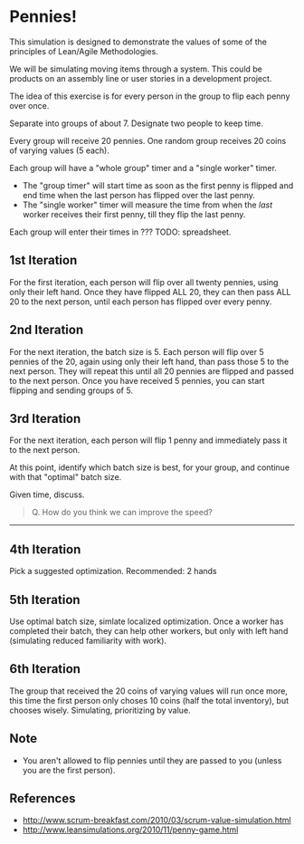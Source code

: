 # Pennies!

This simulation is designed to demonstrate the values of some of the principles of Lean/Agile Methodologies.

We will be simulating moving items through a system.  This could be products on an assembly line or user stories in a development project.

The idea of this exercise is for every person in the group to flip each penny over once.

Separate into groups of about 7. Designate two people to keep time.

Every group will receive 20 pennies.  One random group receives 20 coins of varying values (5 each).

Each group will have a "whole group" timer and a "single worker" timer.
- The "group timer" will start time as soon as the first penny is flipped and end time when the last person has flipped over the last penny.
- The "single worker" timer will measure the time from when the *last* worker receives their first penny, till they flip the last penny.

Each group will enter their times in ??? TODO: spreadsheet.

## 1st Iteration
For the first iteration, each person will flip over all twenty pennies, using only their left hand.  Once they have flipped ALL 20, they can then pass ALL 20 to the next person, until each person has flipped over every penny.

## 2nd Iteration
For the next iteration, the batch size is 5.  Each person will flip over 5 pennies of the 20, again using only their left hand, than pass those 5 to the next person. They will repeat this until all 20 pennies are flipped and passed to the next person. Once you have received 5 pennies, you can start flipping and sending groups of 5.

## 3rd Iteration
For the next iteration, each person will flip 1 penny and immediately pass it to the next person.

At this point, identify which batch size is best, for your group, and continue with that "optimal" batch size.

Given time, discuss.
> Q. How do you think we can improve the speed?
---

## 4th Iteration
Pick a suggested optimization.
Recommended: 2 hands

## 5th Iteration
Use optimal batch size, simlate localized optimization.  Once a worker has completed their batch, they can help other workers, but only with left hand (simulating reduced familiarity with work).

## 6th Iteration
The group that received the 20 coins of varying values will run once more, this time the first person only choses 10 coins (half the total inventory), but chooses wisely.  Simulating, prioritizing by value.

## Note
- You aren't allowed to flip pennies until they are passed to you (unless you are the first person).

## References

- http://www.scrum-breakfast.com/2010/03/scrum-value-simulation.html
- http://www.leansimulations.org/2010/11/penny-game.html
